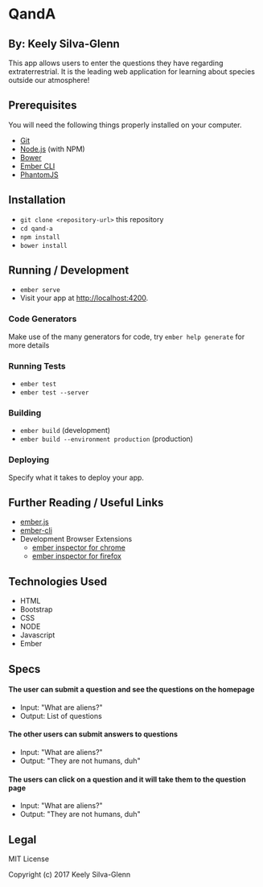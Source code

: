 # QandA
## By: Keely Silva-Glenn

This app allows users to enter the questions they have regarding extraterrestrial. It is the leading web application for learning about species outside our atmosphere!

## Prerequisites

You will need the following things properly installed on your computer.

* [Git](https://git-scm.com/)
* [Node.js](https://nodejs.org/) (with NPM)
* [Bower](https://bower.io/)
* [Ember CLI](https://ember-cli.com/)
* [PhantomJS](http://phantomjs.org/)

## Installation

* `git clone <repository-url>` this repository
* `cd qand-a`
* `npm install`
* `bower install`

## Running / Development

* `ember serve`
* Visit your app at [http://localhost:4200](http://localhost:4200).

### Code Generators

Make use of the many generators for code, try `ember help generate` for more details

### Running Tests

* `ember test`
* `ember test --server`

### Building

* `ember build` (development)
* `ember build --environment production` (production)

### Deploying

Specify what it takes to deploy your app.

## Further Reading / Useful Links

* [ember.js](http://emberjs.com/)
* [ember-cli](https://ember-cli.com/)
* Development Browser Extensions
  * [ember inspector for chrome](https://chrome.google.com/webstore/detail/ember-inspector/bmdblncegkenkacieihfhpjfppoconhi)
  * [ember inspector for firefox](https://addons.mozilla.org/en-US/firefox/addon/ember-inspector/)


## Technologies Used

* HTML
* Bootstrap
* CSS
* NODE
* Javascript
* Ember

## Specs
#### The user can submit a question and see the questions on the homepage
* Input: "What are aliens?"
* Output: List of questions

#### The other users can submit answers to questions
* Input: "What are aliens?"
* Output: "They are not humans, duh"

#### The users can click on a question and it will take them to the question page
* Input: "What are aliens?"
* Output: "They are not humans, duh"

## Legal
MIT License

Copyright (c) 2017 Keely Silva-Glenn
